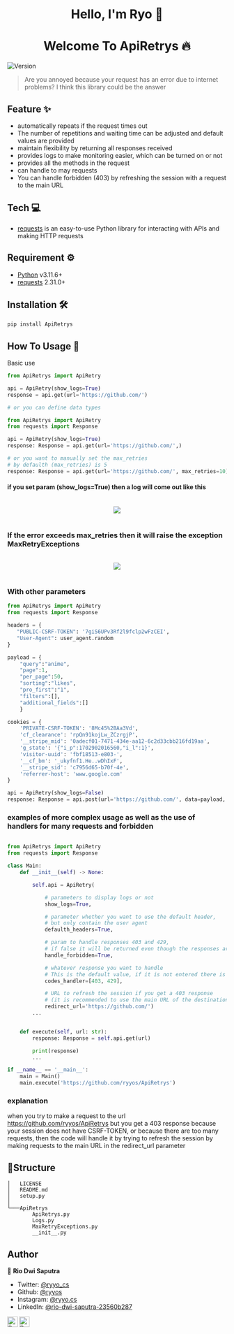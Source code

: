 <h1 align="center" >Hello, I'm Ryo 👋</h1>

<h1 align="center" >Welcome To ApiRetrys 🔥</h1>

![Version](https://img.shields.io/badge/version-0.0.1-green.svg?cacheSeconds=2592000)

> Are you annoyed because your request has an error due to internet problems? I think this library could be the answer

## Feature ✨

- automatically repeats if the request times out
- The number of repetitions and waiting time can be adjusted and default values ​​are provided
- maintain flexibility by returning all responses received
- provides logs to make monitoring easier, which can be turned on or not
- provides all the methods in the request
- can handle to may requests
- You can handle forbidden (403) by refreshing the session with a request to the main URL

## Tech 💻

- [requests](https://docs.python-requests.org/) is an easy-to-use Python library for interacting with APIs and making HTTP requests

## Requirement ⚙️

- [Python](https://www.python.org/) v3.11.6+
- [requests](https://docs.python-requests.org/) 2.31.0+

## Installation 🛠️

```sh
pip install ApiRetrys
```

## How To Usage 🤔

Basic use

```python
from ApiRetrys import ApiRetry

api = ApiRetry(show_logs=True)
response = api.get(url='https://github.com/')

# or you can define data types

from ApiRetrys import ApiRetry
from requests import Response

api = ApiRetry(show_logs=True)
response: Response = api.get(url='https://github.com/',)

# or you want to manually set the max_retries
# by defaulth (max_retries) is 5
response: Response = api.get(url='https://github.com/', max_retries=10)
```

#### if you set param (show_logs=True) then a log will come out like this

<br>
<div style="text-align: center;">
  <img src="https://raw.githubusercontent.com/ryyos/ryyos/main/images/ApiRetrys/logs_true.png"> 
</div>
<br>

### If the error exceeds max_retries then it will raise the exception MaxRetryExceptions

<br>
<div style="text-align: center;">
  <img src="https://raw.githubusercontent.com/ryyos/ryyos/main/images/ApiRetrys/max_retires.png"> 
</div>
<br>

### With other parameters

```python
from ApiRetrys import ApiRetry
from requests import Response

headers = {
   "PUBLIC-CSRF-TOKEN": '7giS6UPv3Rf2l9fclp2wFzCEI',
   "User-Agent": user_agent.random
}

payload = {
    "query":"anime",
    "page":1,
    "per_page":50,
    "sorting":"likes",
    "pro_first":"1",
    "filters":[],
    "additional_fields":[]
    }

cookies = {
    'PRIVATE-CSRF-TOKEN': '8Mc45%2BAa3Vd',
    'cf_clearance': 'rpQn91kojLw_ZCzrgjP',
    '__stripe_mid': '0adecf01-7471-434e-aa12-6c2d33cbb216fd19aa',
    'g_state': '{"i_p":1702902016560,"i_l":1}',
    'visitor-uuid': 'fbf18513-e803-',
    '__cf_bm': '_ukyfnf1.He..wDhIxF',
    '__stripe_sid': 'c7956d65-b70f-4e',
    'referrer-host': 'www.google.com'
}

api = ApiRetry(show_logs=False)
response: Response = api.post(url='https://github.com/', data=payload, cookies=cookies)
```

### examples of more complex usage as well as the use of handlers for many requests and forbidden

```python

from ApiRetrys import ApiRetry
from requests import Response

class Main:
    def __init__(self) -> None:

        self.api = ApiRetry(

            # parameters to display logs or not
            show_logs=True,

            # parameter whether you want to use the default header,
            # but only contain the user agent
            defaulth_headers=True,

            # param to handle responses 403 and 429,
            # if false it will be returned even though the responses are 403 and 429
            handle_forbidden=True,

            # whatever response you want to handle
            # This is the default value, if it is not entered there is no problem
            codes_handler=[403, 429],

            # URL to refresh the session if you get a 403 response
            # (it is recommended to use the main URL of the destination website)
            redirect_url='https://github.com/')
        ...


    def execute(self, url: str):
        response: Response = self.api.get(url)

        print(response)
        ...

if __name__ == '__main__':
    main = Main()
    main.execute('https://github.com/ryyos/ApiRetrys')

```

### explanation

when you try to make a request to the url https://github.com/ryyos/ApiRetrys
but you get a 403 response because your session does not have CSRF-TOKEN, or because there are too many requests, then the code will handle it by trying to refresh the session by making requests to the main URL in the redirect_url parameter

## 🚀Structure

```
│   LICENSE
│   README.md
│   setup.py
│
└───ApiRetrys
        ApiRetrys.py
        Logs.py
        MaxRetryExceptions.py
        __init__.py
```

## Author

👤 **Rio Dwi Saputra**

- Twitter: [@ryyo_cs](https://twitter.com/ryyo_cs)
- Github: [@ryyos](https://github.com/ryyos)
- Instagram: [@ryyo.cs](https://www.instagram.com/ryyo.cs/)
- LinkedIn: [@rio-dwi-saputra-23560b287](https://www.linkedin.com/in/rio-dwi-saputra-23560b287/)

<a href="https://www.linkedin.com/in/rio-dwi-saputra-23560b287/">
  <img align="left" alt="Ryo's LinkedIn" width="24px" src="https://cdn.jsdelivr.net/npm/simple-icons@v3/icons/linkedin.svg" />
</a>
<a href="https://www.instagram.com/ryyo.cs/">
  <img align="left" alt="Ryo's Instagram" width="24px" src="https://cdn.jsdelivr.net/npm/simple-icons@v3/icons/instagram.svg" />
</a>
